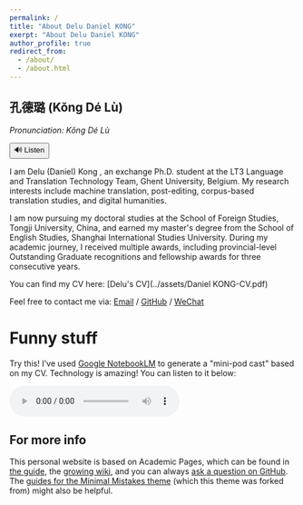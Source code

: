```yaml
---
permalink: /
title: "About Delu Daniel KONG"
exerpt: "About Delu Daniel KONG"
author_profile: true
redirect_from: 
  - /about/
  - /about.html
---
```


<h2>孔德璐 (Kǒng Dé Lù)</h2>
<p><em>Pronunciation: Kǒng Dé Lù</em></p>
<button onclick="playAudio()">🔊 Listen</button>

<audio id="audio" src="../assets/NameAudio.mp3"></audio>

<script>
  function playAudio() {
    document.getElementById('audio').play();
  }
</script>

I am Delu (Daniel) Kong , an exchange Ph.D. student at the LT3 Language and Translation Technology Team, Ghent University, Belgium. My research interests include machine translation, post-editing, corpus-based translation studies, and digital humanities.

I am now pursuing my doctoral studies at the School of Foreign Studies, Tongji University, China, and earned my master's degree from the School of English Studies, Shanghai International Studies University. During my academic journey, I received multiple awards, including provincial-level Outstanding Graduate recognitions and fellowship awards for three consecutive years.

You can find my CV here: [Delu's CV](../assets/Daniel KONG-CV.pdf)


Feel free to contact me via:
[Email](mailto:daniel.kong@ugent.be) / [GitHub](https://github.com/danielkong1996) / [WeChat](../asset/WechatImage.jpg)



Funny stuff
======
Try this! I've used [Google NotebookLM](https://notebooklm.google.com/) to generate a "mini-pod cast" based on my CV. Technology is 
amazing! You can listen to it below:

<audio controls>
  <source src="../assets/Daniel Kong_ CV and Research.wav" type="audio/mpeg">
  Your browser does not support the audio element.
</audio>


For more info
------
This personal website is based on Academic Pages, which can be found in [the guide](https://academicpages.github.io/markdown/), the [growing wiki](https://github.com/academicpages/academicpages.github.io/wiki), and you can always [ask a question on GitHub](https://github.com/academicpages/academicpages.github.io/discussions). The [guides for the Minimal Mistakes theme](https://mmistakes.github.io/minimal-mistakes/docs/configuration/) (which this theme was forked from) might also be helpful.
